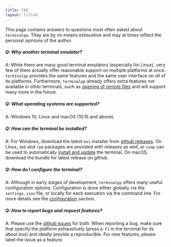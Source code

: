 ```yaml
---
title: FAQ
layout: titled
---
```


This page contains answers to questions most often asked about `terminalpp`. They are by no means exhaustive and may at times reflect the personal opinions of the author. 

##### Q: Why another terminal emulator? 

A: While there are many good terminal emulators (especially for Linux), very few of them actually offer reasonable support on multiple platforms at once. `terminalpp` provides the same features and the same user interface on *all* of its platforms. Furthermore, `terminalpp` already offers extra features not available in other terminals, such as [opening of remote files](/features/remote-files.html) and will support many more in the future. 

##### Q: What operating systems are supported?

A: Windows 10, Linux and macOS (10.15 and above).

##### Q: How can the terminal be installed?

A: For Windows, download the latest `msi` installer from [github releases](https://github.com/terminalpp/terminalpp/releases/latest). On Linux, `deb` and `rpm` packages are provided with releases as well, or `snap` can be used to automatically [install and update](https://snapcraft.io/terminalpp) the terminal. On macOS, download the bundle for latest release on github. 

##### Q: How do I configure the terminal?

A: Although in early stages of development, `terminalpp` offers many useful configuration options. Configuration is done either globally via the `settings.json` file, or locally for each execution via the command line. For more details see the [configuration](/features/configuration.html) section.

##### Q: How to report bugs and request features?

A: Please use the [github issues](https://github.com/terminalpp/terminalpp/issues) for both. When reporting a bug, make sure that specify the platform exhaustively (press `A-F1` in the terminal for its about box) and ideally provide a reproducible. For new features, please label the issue as a feature. 
